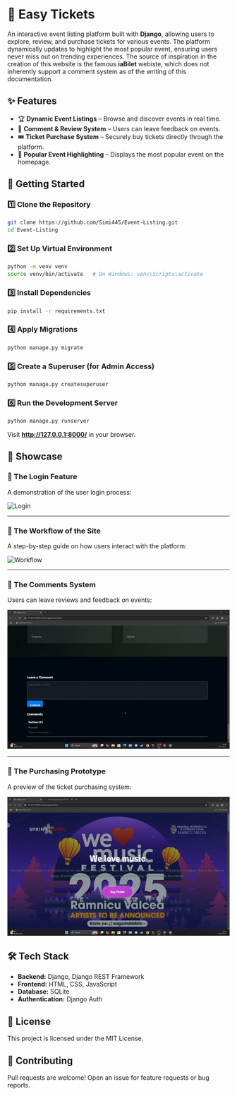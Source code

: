 # 🎉 Easy Tickets

An interactive event listing platform built with **Django**, allowing users to explore, review, and purchase tickets for various events. The platform dynamically updates to highlight the most popular event, ensuring users never miss out on trending experiences.
The source of inspiration in the creation of this website is the famous **iaBilet** webiste, which does not inherently support a comment system as of the writing of this documentation.

## ✨ Features
- 🏆 **Dynamic Event Listings** – Browse and discover events in real time.
- 💬 **Comment & Review System** – Users can leave feedback on events.
- 🎟️ **Ticket Purchase System** – Securely buy tickets directly through the platform.
- 📌 **Popular Event Highlighting** – Displays the most popular event on the homepage.

## 🚀 Getting Started
### 1️⃣ Clone the Repository
```bash
git clone https://github.com/Simi445/Event-Listing.git
cd Event-Listing
```

### 2️⃣ Set Up Virtual Environment
```bash
python -m venv venv
source venv/bin/activate   # On Windows: venv\Scripts\activate
```

### 3️⃣ Install Dependencies
```bash
pip install -r requirements.txt
```

### 4️⃣ Apply Migrations
```bash
python manage.py migrate
```

### 5️⃣ Create a Superuser (for Admin Access)
```bash
python manage.py createsuperuser
```

### 6️⃣ Run the Development Server
```bash
python manage.py runserver
```
Visit **http://127.0.0.1:8000/** in your browser.

## 🎥 Showcase

### 🔑 The Login Feature
A demonstration of the user login process:

![Login](./showcase/login.gif)

---

### 🔄 The Workflow of the Site
A step-by-step guide on how users interact with the platform:

![Workflow](./showcase/workflow.gif)

---

### 💬 The Comments System
Users can leave reviews and feedback on events:

![Comments](./showcase/comments.gif)

---

### 🛒 The Purchasing Prototype
A preview of the ticket purchasing system:

![Purchase](./showcase/purchase.gif)


## 🛠 Tech Stack
- **Backend:** Django, Django REST Framework
- **Frontend:** HTML, CSS, JavaScript
- **Database:** SQLite 
- **Authentication:** Django Auth

## 📜 License
This project is licensed under the MIT License.

## 🤝 Contributing
Pull requests are welcome! Open an issue for feature requests or bug reports.


